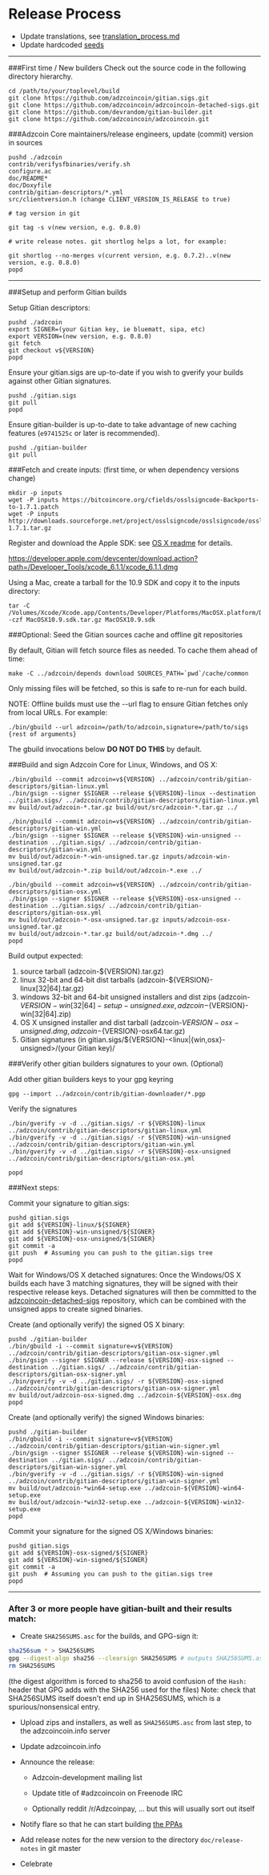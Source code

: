 Release Process
====================

* Update translations, see [translation_process.md](https://github.com/adzcoincoin/adzcoin/blob/master/doc/translation_process.md#syncing-with-transifex)
* Update hardcoded [seeds](/contrib/seeds)

* * *

###First time / New builders
Check out the source code in the following directory hierarchy.

	cd /path/to/your/toplevel/build
	git clone https://github.com/adzcoincoin/gitian.sigs.git
	git clone https://github.com/adzcoincoin/adzcoincoin-detached-sigs.git
	git clone https://github.com/devrandom/gitian-builder.git
	git clone https://github.com/adzcoincoin/adzcoincoin.git

###Adzcoin Core maintainers/release engineers, update (commit) version in sources

	pushd ./adzcoin
	contrib/verifysfbinaries/verify.sh
	configure.ac
	doc/README*
	doc/Doxyfile
	contrib/gitian-descriptors/*.yml
	src/clientversion.h (change CLIENT_VERSION_IS_RELEASE to true)

	# tag version in git

	git tag -s v(new version, e.g. 0.8.0)

	# write release notes. git shortlog helps a lot, for example:

	git shortlog --no-merges v(current version, e.g. 0.7.2)..v(new version, e.g. 0.8.0)
	popd

* * *

###Setup and perform Gitian builds

 Setup Gitian descriptors:

	pushd ./adzcoin
	export SIGNER=(your Gitian key, ie bluematt, sipa, etc)
	export VERSION=(new version, e.g. 0.8.0)
	git fetch
	git checkout v${VERSION}
	popd

  Ensure your gitian.sigs are up-to-date if you wish to gverify your builds against other Gitian signatures.

	pushd ./gitian.sigs
	git pull
	popd

  Ensure gitian-builder is up-to-date to take advantage of new caching features (`e9741525c` or later is recommended).

	pushd ./gitian-builder
	git pull

###Fetch and create inputs: (first time, or when dependency versions change)

	mkdir -p inputs
	wget -P inputs https://bitcoincore.org/cfields/osslsigncode-Backports-to-1.7.1.patch
	wget -P inputs http://downloads.sourceforge.net/project/osslsigncode/osslsigncode/osslsigncode-1.7.1.tar.gz

 Register and download the Apple SDK: see [OS X readme](README_osx.txt) for details.

 https://developer.apple.com/devcenter/download.action?path=/Developer_Tools/xcode_6.1.1/xcode_6.1.1.dmg

 Using a Mac, create a tarball for the 10.9 SDK and copy it to the inputs directory:

	tar -C /Volumes/Xcode/Xcode.app/Contents/Developer/Platforms/MacOSX.platform/Developer/SDKs/ -czf MacOSX10.9.sdk.tar.gz MacOSX10.9.sdk

###Optional: Seed the Gitian sources cache and offline git repositories

By default, Gitian will fetch source files as needed. To cache them ahead of time:

	make -C ../adzcoin/depends download SOURCES_PATH=`pwd`/cache/common

Only missing files will be fetched, so this is safe to re-run for each build.

NOTE: Offline builds must use the --url flag to ensure Gitian fetches only from local URLs. For example:
```
./bin/gbuild --url adzcoin=/path/to/adzcoin,signature=/path/to/sigs {rest of arguments}
```
The gbuild invocations below <b>DO NOT DO THIS</b> by default.

###Build and sign Adzcoin Core for Linux, Windows, and OS X:

	./bin/gbuild --commit adzcoin=v${VERSION} ../adzcoin/contrib/gitian-descriptors/gitian-linux.yml
	./bin/gsign --signer $SIGNER --release ${VERSION}-linux --destination ../gitian.sigs/ ../adzcoin/contrib/gitian-descriptors/gitian-linux.yml
	mv build/out/adzcoin-*.tar.gz build/out/src/adzcoin-*.tar.gz ../

	./bin/gbuild --commit adzcoin=v${VERSION} ../adzcoin/contrib/gitian-descriptors/gitian-win.yml
	./bin/gsign --signer $SIGNER --release ${VERSION}-win-unsigned --destination ../gitian.sigs/ ../adzcoin/contrib/gitian-descriptors/gitian-win.yml
	mv build/out/adzcoin-*-win-unsigned.tar.gz inputs/adzcoin-win-unsigned.tar.gz
	mv build/out/adzcoin-*.zip build/out/adzcoin-*.exe ../

	./bin/gbuild --commit adzcoin=v${VERSION} ../adzcoin/contrib/gitian-descriptors/gitian-osx.yml
	./bin/gsign --signer $SIGNER --release ${VERSION}-osx-unsigned --destination ../gitian.sigs/ ../adzcoin/contrib/gitian-descriptors/gitian-osx.yml
	mv build/out/adzcoin-*-osx-unsigned.tar.gz inputs/adzcoin-osx-unsigned.tar.gz
	mv build/out/adzcoin-*.tar.gz build/out/adzcoin-*.dmg ../
	popd

  Build output expected:

  1. source tarball (adzcoin-${VERSION}.tar.gz)
  2. linux 32-bit and 64-bit dist tarballs (adzcoin-${VERSION}-linux[32|64].tar.gz)
  3. windows 32-bit and 64-bit unsigned installers and dist zips (adzcoin-${VERSION}-win[32|64]-setup-unsigned.exe, adzcoin-${VERSION}-win[32|64].zip)
  4. OS X unsigned installer and dist tarball (adzcoin-${VERSION}-osx-unsigned.dmg, adzcoin-${VERSION}-osx64.tar.gz)
  5. Gitian signatures (in gitian.sigs/${VERSION}-<linux|{win,osx}-unsigned>/(your Gitian key)/

###Verify other gitian builders signatures to your own. (Optional)

  Add other gitian builders keys to your gpg keyring

	gpg --import ../adzcoin/contrib/gitian-downloader/*.pgp

  Verify the signatures

	./bin/gverify -v -d ../gitian.sigs/ -r ${VERSION}-linux ../adzcoin/contrib/gitian-descriptors/gitian-linux.yml
	./bin/gverify -v -d ../gitian.sigs/ -r ${VERSION}-win-unsigned ../adzcoin/contrib/gitian-descriptors/gitian-win.yml
	./bin/gverify -v -d ../gitian.sigs/ -r ${VERSION}-osx-unsigned ../adzcoin/contrib/gitian-descriptors/gitian-osx.yml

	popd

###Next steps:

Commit your signature to gitian.sigs:

	pushd gitian.sigs
	git add ${VERSION}-linux/${SIGNER}
	git add ${VERSION}-win-unsigned/${SIGNER}
	git add ${VERSION}-osx-unsigned/${SIGNER}
	git commit -a
	git push  # Assuming you can push to the gitian.sigs tree
	popd

  Wait for Windows/OS X detached signatures:
	Once the Windows/OS X builds each have 3 matching signatures, they will be signed with their respective release keys.
	Detached signatures will then be committed to the [adzcoincoin-detached-sigs](https://github.com/adzcoincoin/adzcoincoin-detached-sigs) repository, which can be combined with the unsigned apps to create signed binaries.

  Create (and optionally verify) the signed OS X binary:

	pushd ./gitian-builder
	./bin/gbuild -i --commit signature=v${VERSION} ../adzcoin/contrib/gitian-descriptors/gitian-osx-signer.yml
	./bin/gsign --signer $SIGNER --release ${VERSION}-osx-signed --destination ../gitian.sigs/ ../adzcoin/contrib/gitian-descriptors/gitian-osx-signer.yml
	./bin/gverify -v -d ../gitian.sigs/ -r ${VERSION}-osx-signed ../adzcoin/contrib/gitian-descriptors/gitian-osx-signer.yml
	mv build/out/adzcoin-osx-signed.dmg ../adzcoin-${VERSION}-osx.dmg
	popd

  Create (and optionally verify) the signed Windows binaries:

	pushd ./gitian-builder
	./bin/gbuild -i --commit signature=v${VERSION} ../adzcoin/contrib/gitian-descriptors/gitian-win-signer.yml
	./bin/gsign --signer $SIGNER --release ${VERSION}-win-signed --destination ../gitian.sigs/ ../adzcoin/contrib/gitian-descriptors/gitian-win-signer.yml
	./bin/gverify -v -d ../gitian.sigs/ -r ${VERSION}-win-signed ../adzcoin/contrib/gitian-descriptors/gitian-win-signer.yml
	mv build/out/adzcoin-*win64-setup.exe ../adzcoin-${VERSION}-win64-setup.exe
	mv build/out/adzcoin-*win32-setup.exe ../adzcoin-${VERSION}-win32-setup.exe
	popd

Commit your signature for the signed OS X/Windows binaries:

	pushd gitian.sigs
	git add ${VERSION}-osx-signed/${SIGNER}
	git add ${VERSION}-win-signed/${SIGNER}
	git commit -a
	git push  # Assuming you can push to the gitian.sigs tree
	popd

-------------------------------------------------------------------------

### After 3 or more people have gitian-built and their results match:

- Create `SHA256SUMS.asc` for the builds, and GPG-sign it:
```bash
sha256sum * > SHA256SUMS
gpg --digest-algo sha256 --clearsign SHA256SUMS # outputs SHA256SUMS.asc
rm SHA256SUMS
```
(the digest algorithm is forced to sha256 to avoid confusion of the `Hash:` header that GPG adds with the SHA256 used for the files)
Note: check that SHA256SUMS itself doesn't end up in SHA256SUMS, which is a spurious/nonsensical entry.

- Upload zips and installers, as well as `SHA256SUMS.asc` from last step, to the adzcoincoin.info server

- Update adzcoincoin.info

- Announce the release:
  - Adzcoin-development mailing list

  - Update title of #adzcoincoin on Freenode IRC

  - Optionally reddit /r/Adzcoinpay, ... but this will usually sort out itself

- Notify flare so that he can start building [the PPAs](https://launchpad.net/~adzcoincoin.info/+archive/ubuntu/adzcoin)

- Add release notes for the new version to the directory `doc/release-notes` in git master

- Celebrate
